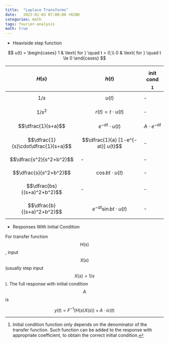 ```yaml
---
title:  "Laplace Transforms"
date:   2023-01-03 07:00:00 +0200
categories: math
tags: fourier-analysis
math: true
---
```


- Heaviside step function

$$
u(t) = \begin{cases}
1 & \text{ for } \quad t > 0,\\
0 & \text{ for } \quad t \le 0
\end{cases}
$$

| $$H(s)$$                            | $$h(t)$$                          | $$\text{init cond}$$[^fn1] |
|-------------------------------------|-----------------------------------|----------------------------|
| $$1/s$$                             | $$u(t)$$                          | -                          |
| $$1/s^2$$                           | $$r(t) = t \cdot u(t)$$           | -                          |
| $$\dfrac{1}{s+a}$$                  | $$e^{-at} \cdot u(t)$$            | $$A\cdot e^{-at}$$         |
| $$\dfrac{1}{s}\cdot\dfrac{1}{s+a}$$ | $$\dfrac{1}{a} [1-e^{-at}] u(t)$$ | -                          |
| $$\dfrac{s^2}{s^2+b^2}$$            | -                                 | -                          |
| $$\dfrac{s}{s^2+b^2}$$              | $$\cos bt \cdot u(t)$$            | -                          |
| $$\dfrac{bs}{(s+a)^2+b^2}$$         | -                                 | -                          |
| $$\dfrac{b}{(s+a)^2+b^2}$$          | $$e^{-at} \sin bt \cdot u(t)$$    | -                          |

[^fn1]: Initial condition function only depends on the denominator of the transfer function. Such function can be added to the response with appropriate coefficient, to obtain the correct initial condition.

- Responses With Initial Condition

For transfer function $$H(s)$$, input $$X(s)$$ (usually step input $$X(s) = 1/s$$).
The full response with initial condition $$A$$ is

$$
y(t) = F^{-1}(H(s)X(s)) + A \cdot ic(t)
$$
